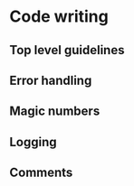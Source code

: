 # Code writing

## Top level guidelines

## Error handling

## Magic numbers

## Logging

## Comments
